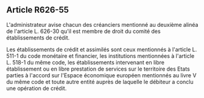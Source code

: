 Article R626-55
----
L'administrateur avise chacun des créanciers mentionné au deuxième alinéa de
l'article L. 626-30 qu'il est membre de droit du comité des établissements de
crédit.

Les établissements de crédit et assimilés sont ceux mentionnés à l'article L.
511-1 du code monétaire et financier, les institutions mentionnées à l'article
L. 518-1 du même code, les établissements intervenant en libre établissement ou
en libre prestation de services sur le territoire des Etats parties à l'accord
sur l'Espace économique européen mentionnés au livre V du même code et toute
autre entité auprès de laquelle le débiteur a conclu une opération de crédit.
